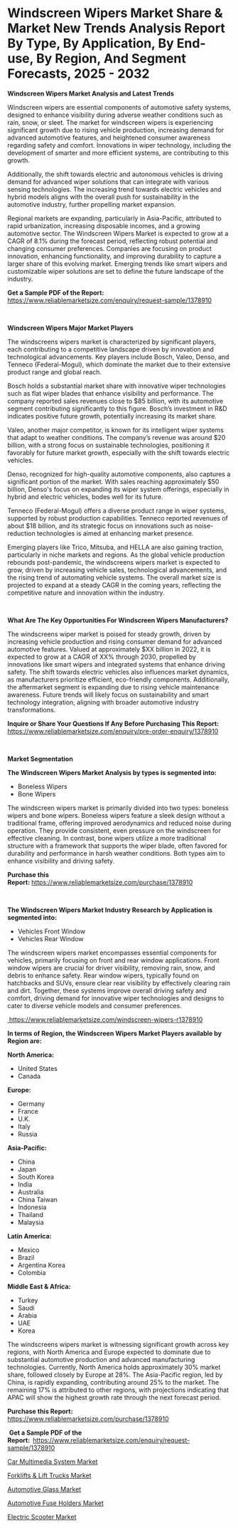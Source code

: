 <p><h1>Windscreen Wipers Market Share & Market New Trends Analysis Report By Type, By Application, By End-use, By Region, And Segment Forecasts, 2025 - 2032</h1></p><p><strong>Windscreen Wipers Market Analysis and Latest Trends</strong></p>
<p><p>Windscreen wipers are essential components of automotive safety systems, designed to enhance visibility during adverse weather conditions such as rain, snow, or sleet. The market for windscreen wipers is experiencing significant growth due to rising vehicle production, increasing demand for advanced automotive features, and heightened consumer awareness regarding safety and comfort. Innovations in wiper technology, including the development of smarter and more efficient systems, are contributing to this growth.</p><p>Additionally, the shift towards electric and autonomous vehicles is driving demand for advanced wiper solutions that can integrate with various sensing technologies. The increasing trend towards electric vehicles and hybrid models aligns with the overall push for sustainability in the automotive industry, further propelling market expansion.</p><p>Regional markets are expanding, particularly in Asia-Pacific, attributed to rapid urbanization, increasing disposable incomes, and a growing automotive sector. The Windscreen Wipers Market is expected to grow at a CAGR of 8.1% during the forecast period, reflecting robust potential and changing consumer preferences. Companies are focusing on product innovation, enhancing functionality, and improving durability to capture a larger share of this evolving market. Emerging trends like smart wipers and customizable wiper solutions are set to define the future landscape of the industry.</p></p>
<p><strong>Get a Sample PDF of the Report:&nbsp;</strong> <a href="https://www.reliablemarketsize.com/enquiry/request-sample/1378910?utm_campaign=1895&utm_medium=2&utm_source=Github&utm_content=ia&utm_term=30032025&utm_id=windscreen-wipers">https://www.reliablemarketsize.com/enquiry/request-sample/1378910</a></p>
<p>&nbsp;</p>
<p><strong>Windscreen Wipers Major Market Players</strong></p>
<p><p>The windscreens wipers market is characterized by significant players, each contributing to a competitive landscape driven by innovation and technological advancements. Key players include Bosch, Valeo, Denso, and Tenneco (Federal-Mogul), which dominate the market due to their extensive product range and global reach.</p><p>Bosch holds a substantial market share with innovative wiper technologies such as flat wiper blades that enhance visibility and performance. The company reported sales revenues close to $85 billion, with its automotive segment contributing significantly to this figure. Bosch’s investment in R&D indicates positive future growth, potentially increasing its market share.</p><p>Valeo, another major competitor, is known for its intelligent wiper systems that adapt to weather conditions. The company’s revenue was around $20 billion, with a strong focus on sustainable technologies, positioning it favorably for future market growth, especially with the shift towards electric vehicles.</p><p>Denso, recognized for high-quality automotive components, also captures a significant portion of the market. With sales reaching approximately $50 billion, Denso's focus on expanding its wiper system offerings, especially in hybrid and electric vehicles, bodes well for its future.</p><p>Tenneco (Federal-Mogul) offers a diverse product range in wiper systems, supported by robust production capabilities. Tenneco reported revenues of about $18 billion, and its strategic focus on innovations such as noise-reduction technologies is aimed at enhancing market presence.</p><p>Emerging players like Trico, Mitsuba, and HELLA are also gaining traction, particularly in niche markets and regions. As the global vehicle production rebounds post-pandemic, the windscreens wipers market is expected to grow, driven by increasing vehicle sales, technological advancements, and the rising trend of automating vehicle systems. The overall market size is projected to expand at a steady CAGR in the coming years, reflecting the competitive nature and innovation within the industry.</p></p>
<p>&nbsp;</p>
<p><strong>What Are The Key Opportunities For Windscreen Wipers Manufacturers?</strong></p>
<p><p>The windscreens wiper market is poised for steady growth, driven by increasing vehicle production and rising consumer demand for advanced automotive features. Valued at approximately $XX billion in 2022, it is expected to grow at a CAGR of XX% through 2030, propelled by innovations like smart wipers and integrated systems that enhance driving safety. The shift towards electric vehicles also influences market dynamics, as manufacturers prioritize efficient, eco-friendly components. Additionally, the aftermarket segment is expanding due to rising vehicle maintenance awareness. Future trends will likely focus on sustainability and smart technology integration, aligning with broader automotive industry transformations.</p></p>
<p><strong>Inquire or Share Your Questions If Any Before Purchasing This Report:</strong> <a href="https://www.reliablemarketsize.com/enquiry/pre-order-enquiry/1378910?utm_campaign=1895&utm_medium=2&utm_source=Github&utm_content=ia&utm_term=30032025&utm_id=windscreen-wipers">https://www.reliablemarketsize.com/enquiry/pre-order-enquiry/1378910</a></p>
<p>&nbsp;</p>
<p><strong>Market Segmentation</strong></p>
<p><strong>The Windscreen Wipers Market Analysis by types is segmented into:</strong></p>
<p><ul><li>Boneless Wipers</li><li>Bone Wipers</li></ul></p>
<p><p>The windscreen wipers market is primarily divided into two types: boneless wipers and bone wipers. Boneless wipers feature a sleek design without a traditional frame, offering improved aerodynamics and reduced noise during operation. They provide consistent, even pressure on the windscreen for effective cleaning. In contrast, bone wipers utilize a more traditional structure with a framework that supports the wiper blade, often favored for durability and performance in harsh weather conditions. Both types aim to enhance visibility and driving safety.</p></p>
<p><strong>Purchase this Report:&nbsp;</strong><a href="https://www.reliablemarketsize.com/purchase/1378910?utm_campaign=1895&utm_medium=2&utm_source=Github&utm_content=ia&utm_term=30032025&utm_id=windscreen-wipers">https://www.reliablemarketsize.com/purchase/1378910</a></p>
<p>&nbsp;</p>
<p><strong>The Windscreen Wipers Market Industry Research by Application is segmented into:</strong></p>
<p><ul><li>Vehicles Front Window</li><li>Vehicles Rear Window</li></ul></p>
<p><p>The windscreen wipers market encompasses essential components for vehicles, primarily focusing on front and rear window applications. Front window wipers are crucial for driver visibility, removing rain, snow, and debris to enhance safety. Rear window wipers, typically found on hatchbacks and SUVs, ensure clear rear visibility by effectively clearing rain and dirt. Together, these systems improve overall driving safety and comfort, driving demand for innovative wiper technologies and designs to cater to diverse vehicle models and consumer preferences.</p></p>
<p><a href="https://www.reliablemarketsize.com/windscreen-wipers-r1378910?utm_campaign=1895&utm_medium=2&utm_source=Github&utm_content=ia&utm_term=30032025&utm_id=windscreen-wipers">&nbsp;https://www.reliablemarketsize.com/windscreen-wipers-r1378910</a></p>
<p><strong>In terms of Region, the Windscreen Wipers Market Players available by Region are:</strong></p>
<p>
    <p> <strong> North America: </strong>
        <ul>
            <li>United States</li>
            <li>Canada</li>
        </ul>
        </p> 
    <p> <strong> Europe: </strong>
        <ul>
            <li>Germany</li>
            <li>France</li>
            <li>U.K.</li>
            <li>Italy</li>
            <li>Russia</li>
        </ul>
        </p> 
    <p> <strong> Asia-Pacific: </strong>
        <ul>
            <li>China</li>
            <li>Japan</li>
            <li>South Korea</li>
            <li>India</li>
            <li>Australia</li>
            <li>China Taiwan</li>
            <li>Indonesia</li>
            <li>Thailand</li>
            <li>Malaysia</li>
        </ul>
        </p> 
    <p> <strong> Latin America: </strong>
        <ul>
            <li>Mexico</li>
            <li>Brazil</li>
            <li>Argentina Korea</li>
            <li>Colombia</li>
        </ul>
        </p> 
    <p> <strong> Middle East & Africa: </strong>
        <ul>
            <li>Turkey</li>
            <li>Saudi</li>
            <li>Arabia</li>
            <li>UAE</li>
            <li>Korea</li>
        </ul>
    </p>
    </p>
<p><p>The windscreens wipers market is witnessing significant growth across key regions, with North America and Europe expected to dominate due to substantial automotive production and advanced manufacturing technologies. Currently, North America holds approximately 30% market share, followed closely by Europe at 28%. The Asia-Pacific region, led by China, is rapidly expanding, contributing around 25% to the market. The remaining 17% is attributed to other regions, with projections indicating that APAC will show the highest growth rate through the next forecast period.</p></p>
<p><strong>Purchase this Report: </strong><a href="https://www.reliablemarketsize.com/purchase/1378910?utm_campaign=1895&utm_medium=2&utm_source=Github&utm_content=ia&utm_term=30032025&utm_id=windscreen-wipers">https://www.reliablemarketsize.com/purchase/1378910</a></p>
<p>&nbsp;<strong>Get a Sample PDF of the Report:&nbsp;&nbsp;</strong><a href="https://www.reliablemarketsize.com/enquiry/request-sample/1378910?utm_campaign=1895&utm_medium=2&utm_source=Github&utm_content=ia&utm_term=30032025&utm_id=windscreen-wipers">https://www.reliablemarketsize.com/enquiry/request-sample/1378910</a></p>
<p><strong></strong></p>
<p><p><a href="https://github.com/salkidtodo/Market-Research-Report-List-1/blob/main/car-multimedia-system-market.md?utm_campaign=1895&utm_medium=2&utm_source=Github&utm_content=ia&utm_term=30032025&utm_id=windscreen-wipers">Car Multimedia System Market</a></p><p><a href="https://github.com/ildyduedu/Market-Research-Report-List-1/blob/main/forklifts-lift-trucks-market.md?utm_campaign=1895&utm_medium=2&utm_source=Github&utm_content=ia&utm_term=30032025&utm_id=windscreen-wipers">Forklifts & Lift Trucks Market</a></p><p><a href="https://github.com/beberjuban9a/Market-Research-Report-List-1/blob/main/automotive-glass-market.md?utm_campaign=1895&utm_medium=2&utm_source=Github&utm_content=ia&utm_term=30032025&utm_id=windscreen-wipers">Automotive Glass Market</a></p><p><a href="https://github.com/oduorsarath9/Market-Research-Report-List-1/blob/main/automotive-fuse-holders-market.md?utm_campaign=1895&utm_medium=2&utm_source=Github&utm_content=ia&utm_term=30032025&utm_id=windscreen-wipers">Automotive Fuse Holders Market</a></p><p><a href="https://github.com/diosohusch6x/Market-Research-Report-List-1/blob/main/electric-scooter-market.md?utm_campaign=1895&utm_medium=2&utm_source=Github&utm_content=ia&utm_term=30032025&utm_id=windscreen-wipers">Electric Scooter Market</a></p></p>